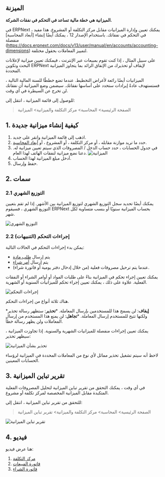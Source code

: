 ## الميزنة

**الميزانية هي خطة مالية تساعد في التحكم في نفقات الشركة.**

في ERPNext ، يمكنك تعيين وإدارة الميزانيات مقابل مركز التكلفة أو المشروع. هذا مفيد في التحكم في نفقاتك. باستخدام الإصدار 12 ، يمكنك أيضًا إنشاء [أبعاد المحاسبة] منفصلة (https://docs.erpnext.com/docs/v13/user/manual/en/accounts/accounting-dimensions) لتمييز المعاملات بحقول مختلفة.

على سبيل المثال ، إذا كنت تقوم بمبيعات عبر الإنترنت ، فيمكنك تعيين ميزانية لإعلانات البحث وتكوين ERPNext لإيقاف أو تحذيرك من الإنفاق الزائد بما يتجاوز الميزانية المحددة.

الميزانيات أيضًا رائعة لأغراض التخطيط. عندما تضع خططًا للسنة المالية التالية ، فستستهدف عادةً إيرادات ستحدد على أساسها نفقاتك. سيضمن وضع الميزانية أن نفقاتك لن تخرج عن السيطرة في أي وقت.

للوصول إلى قائمة الميزانية ، انتقل إلى:

> الصفحة الرئيسية> المحاسبة> مركز التكلفة والميزانية> الميزانية

## 1. كيفية إنشاء ميزانية جديدة

1. اذهب إلى قائمة الميزانية وانقر على جديد.
2. حدد ما تريد موازنة مقابله ، أو مركز التكلفة ، أو المشروع ، أو [أبعاد المحاسبة](https://docs.erpnext.com/docs/v13/user/manual/en/accounts/accounting-dimensions).
3. في جدول الحسابات ، حدد حساب الدخل / المصروفات الذي سيتم تعيين ميزانية له. دعنا نضع ميزانية لنفقات الهاتف لهذا العام. ![الميزانية](https://docs.erpnext.com/files/budget.png)
4. أدخل مبلغ الميزانية لهذا الحساب.
5. حفظ وإرسال.

## 2. سمات

### 2.1 التوزيع الشهري

يمكنك أيضًا تحديد سجل التوزيع الشهري لتوزيع الميزانية بين الأشهر. إذا لم تقم بتعيين التوزيع الشهري ، فسيقوم ERPNext بحساب الميزانية سنويًا أو بنسب متساوية لكل شهر.

![التوزيع الشهري](https://docs.erpnext.com/files/monthly-budget-distribution.png)

### 2.2 إجراءات التحكم (التنبيهات)

يمكن بدء إجراءات التحكم في الحالات التالية:

* يتم إرسال [طلب مادة](https://docs.erpnext.com/docs/v13/user/manual/en/stock/material-request)
* يتم إرسال [أمر شراء](https://docs.erpnext.com/docs/v13/user/manual/en/buying/purchase-order)
* عندما يتم ترحيل مصروفات فعلية (من خلال إدخال دفتر يومية أو فاتورة شراء).

يمكنك تعيين إجراء تحكم في الميزانية بناءً على طلبات المواد أو أوامر الشراء أو النفقات الفعلية. علاوة على ذلك ، يمكنك تعيين إجراء تحكم للميزانيات السنوية أو الشهرية.

![إجراءات التحكم](https://docs.erpnext.com/files/control-actions.png)

هناك ثلاثة أنواع من إجراءات التحكم.

***إيقاف**: لن يسمح هذا للمستخدمين بإرسال المعاملة.
***تحذير**: ستظهر رسالة تحذير ولكنها تتيح للمستخدم إرسال المعاملة.
***تجاهل**: لن يمنع هذا المستخدم من إرسال المعاملات ولن يظهر رسالة خطأ.

يمكنك تعيين إجراءات منفصلة للميزانيات الشهرية والسنوية. إذا تجاوزت الميزانية ، سيظهر تحذير:

![تحذير بشأن الميزانية](https://docs.erpnext.com/files/budget-warning.png)

لاحظ أنه سيتم تشغيل تحذير مماثل لأي نوع من المعاملات المحددة في الميزانية لرؤساء الحسابات المعينين.

## 3. تقرير تباين الميزانية

في أي وقت ، يمكنك التحقق من تقرير تباين الميزانية لتحليل المصروفات الفعلية المتكبدة مقابل الميزانية المخصصة لمركز تكلفة أو مشروع.

للتحقق من تقرير تباين الميزانية ، انتقل إلى:

> الصفحة الرئيسية> المحاسبة> مركز التكلفة والميزانية> تقرير تباين الميزانية

![تقرير تباين الميزانية](https://docs.erpnext.com/files/budget-variance-report.png)

## 4. فيديو

هنا عرض فيديو:

1. [مركز التكلفة](https://docs.erpnext.com/docs/v13/user/manual/en/accounts/cost-center)
2. [فاتورة المبيعات](https://docs.erpnext.com/docs/v13/user/manual/en/accounts/sales-invoice)
3. [فاتورة الشراء](https://docs.erpnext.com/docs/v13/user/manual/en/accounts/purchase-invoice)